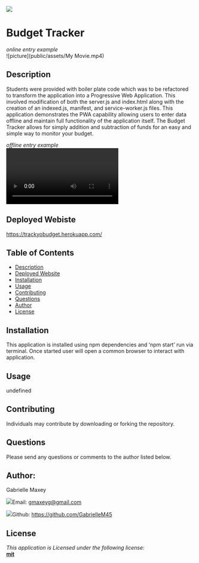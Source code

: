 

  ![](https://img.shields.io/badge/License-mit-lightblue)


 
  # Budget Tracker     
  
  
  
  
  
  
*online entry example*     
 ![picture](public/assets/My Movie.mp4)      








  ## Description
 Students were provided with boiler plate code which was to be refactored to transform the application into a Progressive Web Application. This involved modification of both the server.js and index.html along with the creation of an indexed.js, manifest, and service-worker.js files. This application demonstrates the PWA capability allowing users to enter data offline and maintain full functionality of the application itself. The Budget Tracker allows for simply addition and subtraction of funds for an easy and simple way to monitor your budget.
 
 
 
 
 *offline entry example*     
  ![picture](./public/assets/Offline.mp4)












## Deployed Webiste
https://trackyobudget.herokuapp.com/









  ## Table of Contents
  * [Description](#Description)
  * [Deployed Website](#Deployed)
  * [Installation](#Installation)
  * [Usage](#Usage)
  * [Contributing](#Contributing)
  * [Questions](#Questions)
  * [Author](#Author)
  * [License](#License)



  ## Installation
  This application is installed using npm dependencies and ‘npm start’ run via terminal. Once started user will open a common browser to interact with application.


  ## Usage
  undefined


  ## Contributing
  Individuals may contribute by downloading or forking the repository. 





  ## Questions
  Please send any questions or comments to the author listed below.



  ## Author:
  Gabrielle Maxey

  ![](http://i.imgur.com/VlgBKQ9.png)Email: gmaxeyg@gmail.com


  ![](http://i.imgur.com/9I6NRUm.png)Github: <https://github.com/GabrielleM45>



  ## License
  *This application is Licensed under the following license:*\
  **[mit](https://choosealicense.com/licenses/mit/)**

